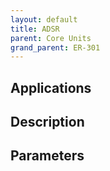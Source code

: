 ```yaml
---
layout: default
title: ADSR
parent: Core Units
grand_parent: ER-301
---
```


## Applications

## Description

## Parameters